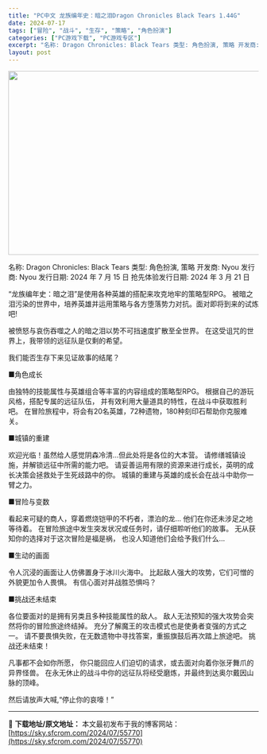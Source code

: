 ```yaml
---
title: "PC中文 龙族编年史：暗之泪Dragon Chronicles Black Tears 1.44G"
date: 2024-07-17
tags: ["冒险", "战斗", "生存", "策略", "角色扮演"]
categories: ["PC游戏下载", "PC游戏专区"]
excerpt: "名称: Dragon Chronicles: Black Tears 类型: 角色扮演, 策略 开发商: Nyou 发行商: Nyou 发行日期: 2024 年 7 月 15 日 抢先体验发行日期: 2024 年 3 月 21 日 “龙族编年史：暗之泪”是使用各种英雄的搭配来攻克地牢的策略型RPG。&hellip;"
layout: post
---
```


<img class="aligncenter size-full wp-image-55771" src="https://sky.sfcrom.com/wp-content/uploads/2024/07/2024071707314876.webp" alt="" width="660" height="370" />

名称: Dragon Chronicles: Black Tears
类型: 角色扮演, 策略
开发商: Nyou
发行商: Nyou
发行日期: 2024 年 7 月 15 日
抢先体验发行日期: 2024 年 3 月 21 日

“龙族编年史：暗之泪”是使用各种英雄的搭配来攻克地牢的策略型RPG。 被暗之泪污染的世界中，培养英雄并运用策略与各方堕落势力对抗。面对即将到来的试炼吧!

被愤怒与哀伤吞噬之人的暗之泪以势不可挡速度扩散至全世界。
在这受诅咒的世界上，我带领的远征队是仅剩的希望。

我们能否生存下来见证故事的结尾？

■角色成长

由独特的技能属性与英雄组合等丰富的内容组成的策略型RPG。
根据自己的游玩风格，搭配专属的远征队伍，
并有效利用大量道具的特性，在战斗中获取胜利吧。
在冒险旅程中，将会有20名英雄，72种遗物，180种刻印石帮助你克服难关。

■城镇的重建

欢迎光临！虽然给人感觉阴森冷清…但此处将是各位的大本营。
请修缮城镇设施，并解锁远征中所需的能力吧。
请妥善运用有限的资源来进行成长，英明的成长决策会拯救处于生死歧路中的你。
城镇的重建与英雄的成长会在战斗中助你一臂之力。

■冒险与变数

看起来可疑的商人，穿着燃烧铠甲的不朽者，漂泊的龙...
他们在你还未涉足之地等待着。
在冒险旅途中发生突发状况或任务时，请仔细聆听他们的故事。
无从获知你的选择对于这次冒险是福是祸，
也没人知道他们会给予我们什么…

■生动的画面

令人沉浸的画面让人仿佛置身于冰川火海中。
比起敌人强大的攻势，它们可憎的外貌更加令人畏惧。
有信心面对并战胜恐惧吗？

■挑战还未结束

各位要面对的是拥有另类且多种技能属性的敌人。
敌人无法预知的强大攻势会突然将你的冒险旅途终结掉。
充分了解魔王的攻击模式也是使勇者变强的方式之一。
请不要畏惧失败，在无数遗物中寻找答案，重振旗鼓后再次踏上旅途吧。
挑战还未结束！

凡事都不会如你所愿，
你只能回应人们迫切的请求，或去面对向着你张牙舞爪的异界怪兽。
在永无休止的战斗中你的远征队将经受磨炼，并最终到达奥尔戴因山脉的顶峰。

然后请放声大喊,“停止你的哀嚎！”

---
📖 **下载地址/原文地址：** 本文最初发布于我的博客网站：[https://sky.sfcrom.com/2024/07/55770](https://sky.sfcrom.com/2024/07/55770)
